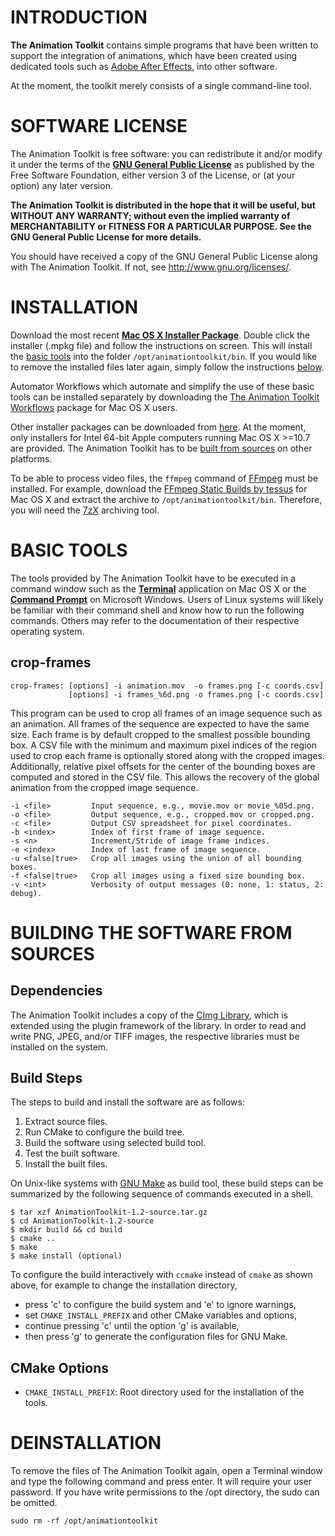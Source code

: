   
INTRODUCTION
============

**The Animation Toolkit** contains simple programs that have been written to
support the integration of animations, which have been created using dedicated
tools such as [Adobe After Effects][1], into other software.

At the moment, the toolkit merely consists of a single command-line tool.


SOFTWARE LICENSE
================

The Animation Toolkit is free software: you can redistribute it and/or modify
it under the terms of the **[GNU General Public License][2]** as published by the
Free Software Foundation, either version 3 of the License, or (at your option)
any later version.

**The Animation Toolkit is distributed in the hope that it will be useful, but
WITHOUT ANY WARRANTY; without even the implied warranty of MERCHANTABILITY or
FITNESS FOR A PARTICULAR PURPOSE. See the GNU General Public License for more
details.**

You should have received a copy of the GNU General Public License along with
The Animation Toolkit. If not, see <http://www.gnu.org/licenses/>.


<a id="installation"></a>
INSTALLATION
============

Download the most recent **[Mac OS X Installer Package][8]**. Double click the
installer (.mpkg file) and follow the instructions on screen. This will install
the [basic tools](#basic-tools) into the folder `/opt/animationtoolkit/bin`.
If you would like to remove the installed files later again, simply follow the
instructions [below](#deinstallation).

Automator Workflows which automate and simplify the use of these basic tools
can be installed separately by downloading the
[The Animation Toolkit Workflows][9] package for Mac OS X users.

Other installer packages can be downloaded from [here][7]. At the moment, only
installers for Intel 64-bit Apple computers running Mac OS X >=10.7 are provided.
The Animation Toolkit has to be [built from sources](#building-the-software-from-sources)
on other platforms.

To be able to process video files, the `ffmpeg` command of [FFmpeg][10] must be installed.
For example, download the [FFmpeg Static Builds by tessus][11] for Mac OS X and
extract the archive to `/opt/animationtoolkit/bin`. Therefore, you will need the
[7zX][12] archiving tool.


<a id="basic-tools"></a>
BASIC TOOLS
===========

The tools provided by The Animation Toolkit have to be executed in a command
window such as the **[Terminal][5]** application on Mac OS X or the
**[Command Prompt][6]** on Microsoft Windows. Users of Linux systems will
likely be familiar with their command shell and know how to run the following
commands. Others may refer to the documentation of their respective operating
system.

<a id="crop-frames"></a>
crop-frames
-----------

    crop-frames: [options] -i animation.mov  -o frames.png [-c coords.csv]
                 [options] -i frames_%6d.png -o frames.png [-c coords.csv]
 
This program can be used to crop all frames of an image sequence such as an animation.
All frames of the sequence are expected to have the same size. Each frame is by
default cropped to the smallest possible bounding box. A CSV file with the minimum
and maximum pixel indices of the region used to crop each frame is optionally
stored along with the cropped images. Additionally, relative pixel offsets for
the center of the bounding boxes are computed and stored in the CSV file. This
allows the recovery of the global animation from the cropped image sequence.
 
    -i <file>         Input sequence, e.g., movie.mov or movie_%05d.png.
    -o <file>         Output sequence, e.g., cropped.mov or cropped.png.
    -c <file>         Output CSV spreadsheet for pixel coordinates.
    -b <index>        Index of first frame of image sequence.
    -s <n>            Increment/Stride of image frame indices.
    -e <index>        Index of last frame of image sequence.
    -u <false|true>   Crop all images using the union of all bounding boxes.
    -f <false|true>   Crop all images using a fixed size bounding box.
    -v <int>          Verbosity of output messages (0: none, 1: status, 2: debug).


<a id="building-the-software-from-sources"></a>
BUILDING THE SOFTWARE FROM SOURCES
==================================

Dependencies
------------

The Animation Toolkit includes a copy of the [CImg Library][3], which is
extended using the plugin framework of the library. In order to read and
write PNG, JPEG, and/or TIFF images, the respective libraries must be
installed on the system.


Build Steps
-----------

The steps to build and install the software are as follows:

1. Extract source files.
2. Run CMake to configure the build tree.
3. Build the software using selected build tool.
4. Test the built software.
5. Install the built files.

On Unix-like systems with [GNU Make][4] as build tool, these build steps can be
summarized by the following sequence of commands executed in a shell.

    $ tar xzf AnimationToolkit-1.2-source.tar.gz
    $ cd AnimationToolkit-1.2-source
    $ mkdir build && cd build
    $ cmake ..
    $ make
    $ make install (optional)

To configure the build interactively with `ccmake` instead of `cmake` as shown
above, for example to change the installation directory,

- press 'c' to configure the build system and 'e' to ignore warnings,
- set `CMAKE_INSTALL_PREFIX` and other CMake variables and options,
- continue pressing 'c' until the option 'g' is available,
- then press 'g' to generate the configuration files for GNU Make.


CMake Options
-------------

- `CMAKE_INSTALL_PREFIX`: Root directory used for the installation of the tools.


<a id="deinstallation"></a>
DEINSTALLATION
==============

To remove the files of The Animation Toolkit again, open a Terminal window and
type the following command and press enter. It will require your user password.
If you have write permissions to the /opt directory, the sudo can be omitted.

    sudo rm -rf /opt/animationtoolkit



[1]: http://www.adobe.com/products/aftereffects.html
[2]: http://www.gnu.org/licenses/
[3]: http://cimg.sourceforge.net/
[4]: http://www.gnu.org/software/make/
[5]: http://www.apple.com/osx/apps/all.html#terminal
[6]: http://windows.microsoft.com/en-gb/windows-vista/command-prompt-frequently-asked-questions
[7]: https://projects.andreasschuh.com/projects/animationtoolkit/files
[8]: https://projects.andreasschuh.com/attachments/download/52/AnimationToolkit-0.1-Darwin.dmg
[9]: https://github.com/schuhschuh/AnimationToolkit/tree/workflows
[10]: http://www.ffmpeg.org/
[11]: http://www.evermeet.cx/ffmpeg/
[12]: http://7zx.en.softonic.com/mac
